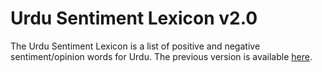 Urdu Sentiment Lexicon v2.0
===========================
The Urdu Sentiment Lexicon is a list of positive and negative sentiment/opinion words for Urdu. The previous version is available [here](https://github.com/awaisathar/urdu-sentiment-lexicon/releases/tag/v1.0). 
